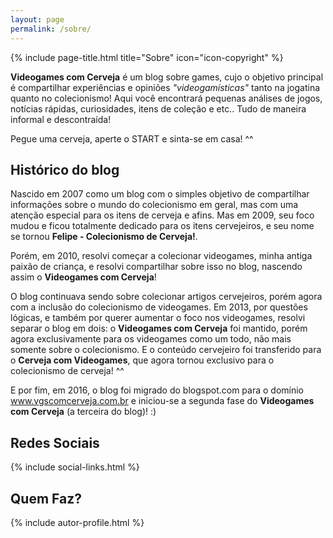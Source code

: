 ```yaml
---
layout: page
permalink: /sobre/
---
```

{% include page-title.html title="Sobre" icon="icon-copyright" %}

**Videogames com Cerveja** é um blog sobre games, cujo o objetivo principal é compartilhar experiências e opiniões *"videogamísticas"* tanto na jogatina quanto no colecionismo! Aqui você encontrará pequenas análises de jogos, notícias rápidas, curiosidades, itens de coleção e etc.. Tudo de maneira informal e descontraída!

Pegue uma cerveja, aperte o START e sinta-se em casa! ^^

## Histórico do blog

Nascido em 2007 como um blog com o simples objetivo de compartilhar informações sobre o mundo do colecionismo em geral, mas com uma atenção especial para os itens de cerveja e afins. Mas em 2009, seu foco mudou e ficou totalmente dedicado para os itens cervejeiros, e seu nome se tornou **Felipe - Colecionismo de Cerveja!**.

Porém, em 2010, resolvi começar a colecionar videogames, minha antiga paixão de criança, e resolvi compartilhar sobre isso no blog, nascendo assim o **Videogames com Cerveja**!

O blog continuava sendo sobre colecionar artigos cervejeiros, porém agora com a inclusão do colecionismo de videogames. Em 2013, por questões lógicas, e também por querer aumentar o foco nos videogames, resolvi separar o blog em dois: o **Videogames com Cerveja** foi mantido, porém agora exclusivamente para os videogames como um todo, não mais somente sobre o colecionismo. E o conteúdo cervejeiro foi transferido para o **Cerveja com Videogames**, que agora tornou exclusivo para o colecionismo de cerveja! ^^

E por fim, em 2016, o blog foi migrado do blogspot.com para o domínio www.vgscomcerveja.com.br e iniciou-se a segunda fase do **Videogames com Cerveja** (a terceira do blog)! :)

## Redes Sociais

{% include social-links.html %}

## Quem Faz?

{% include autor-profile.html %}
